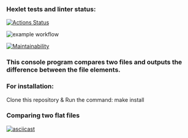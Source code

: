 ### Hexlet tests and linter status:
[![Actions Status](https://github.com/reggullus/frontend-project-lvl2/workflows/hexlet-check/badge.svg)](https://github.com/reggullus/frontend-project-lvl2/actions)

![example workflow](https://github.com/reggullus/frontend-project-lvl2/actions/workflows/linter.yml/badge.svg)

[![Maintainability](https://api.codeclimate.com/v1/badges/0a18e884ed8fc5312968/maintainability)](https://codeclimate.com/github/reggullus/frontend-project-lvl2/maintainability)

### This console program compares two files and outputs the difference between the file elements.
### For installation:
Clone this repository &
Run the command: make install
###  Сomparing two flat files
[![asciicast](https://asciinema.org/a/476198.svg)](https://asciinema.org/a/476198)